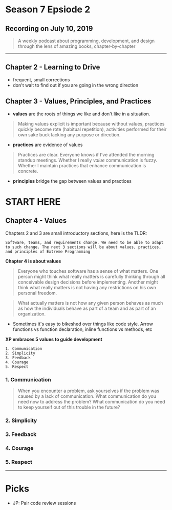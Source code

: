 # Season 7 Epsiode 2

## Recording on July 10, 2019

> A weekly podcast about programming, development, and design through the lens of amazing books, chapter-by-chapter

---

## Chapter 2 - Learning to Drive

* frequent, small corrections
* don't wait to find out if you are going in the wrong direction

## Chapter 3 - Values, Principles, and Practices


* __values__ are the roots of things we like and don't like in a situation.

> Making values explicit is important because without values, practices quickly become rote (habitual repetition), activities performed for their own sake buck lacking any purpose or direction.

* __practices__ are evidence of values

> Practices are clear. Everyone knows if I've attended the morning standup meetings. Whether I really _value_ communication is fuzzy. Whether I maintain practices that enhance communication is concrete.

* __principles__ bridge the gap between values and practices

# START HERE

## Chapter 4 - Values

Chapters 2 and 3 are small introductory sections, here is the TLDR:

```
Software, teams, and requirements change. We need to be able to adapt
to such change. The next 3 sections will be about values, practices,
and principles of Extreme Programming
```

__Chapter 4 is about values__

> Everyone who touches software has a sense of what matters. One person might think what really matters is carefully thinking through all conceivable design decisions before implementing. Another might think what really matters is not having any restrictions on his own personal freedom.

> What actually matters is not how any given person behaves as much as how the individuals behave as part of a team and as part of an organization.

* Sometimes it's easy to bikeshed over things like code style. Arrow functions vs function declaration, inline functions vs methods, etc

__XP embraces 5 values to guide development__

```
1. Communication
2. Simplicity
3. Feedback
4. Courage
5. Respect
```

### 1. Communication

> When you encounter a problem, ask yourselves if the problem was caused by a lack of communication. What communication do you need now to address the problem? What communication do you need to keep yourself out of this trouble in the future?

### 2. Simplicity
### 3. Feedback
### 4. Courage
### 5. Respect

---

# Picks

* JP: Pair code review sessions
